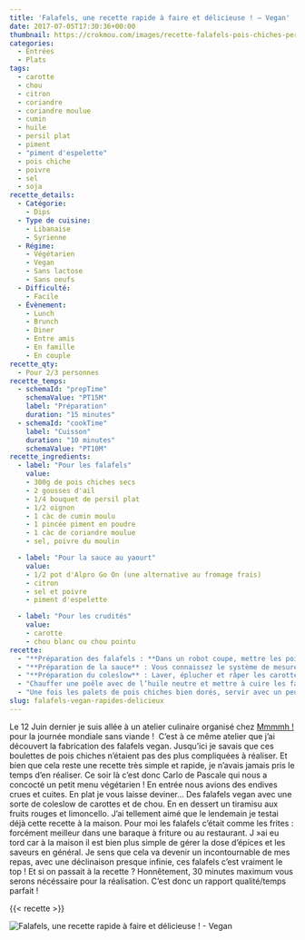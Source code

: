 ```yaml
---
title: 'Falafels, une recette rapide à faire et délicieuse ! – Vegan'
date: 2017-07-05T17:30:36+00:00
thumbnail: https://crokmou.com/images/recette-falafels-pois-chiches-persil-plat-crokmou-blog-cuisine-voyage-belgique.jpg
categories:
  - Entrées
  - Plats
tags:
  - carotte
  - chou
  - citron
  - coriandre
  - coriandre moulue
  - cumin
  - huile
  - persil plat
  - piment
  - "piment d'espelette"
  - pois chiche
  - poivre
  - sel
  - soja
recette_details:
  - Catégorie:
    - Dips
  - Type de cuisine:
    - Libanaise
    - Syrienne
  - Régime:
    - Végétarien
    - Vegan
    - Sans lactose
    - Sans oeufs
  - Difficulté:
    - Facile
  - Évènement:
    - Lunch
    - Brunch
    - Diner
    - Entre amis
    - En famille
    - En couple
recette_qty:
  - Pour 2/3 personnes
recette_temps:
  - schemaId: "prepTime"
    schemaValue: "PT15M"
    label: "Préparation"
    duration: "15 minutes"
  - schemaId: "cookTime"
    label: "Cuisson"
    duration: "10 minutes"
    schemaValue: "PT10M"
recette_ingredients:
  - label: "Pour les falafels"
    value:
    - 300g de pois chiches secs
    - 2 gousses d'ail
    - 1/4 bouquet de persil plat
    - 1/2 oignon
    - 1 càc de cumin moulu
    - 1 pincée piment en poudre
    - 1 càc de coriandre moulue
    - sel, poivre du moulin

  - label: "Pour la sauce au yaourt"
    value:
    - 1/2 pot d'Alpro Go On (une alternative au fromage frais)
    - citron
    - sel et poivre
    - piment d'espelette

  - label: "Pour les crudités"
    value:
    - carotte
    - chou blanc ou chou pointu
recette:
  - "**Préparation des falafels : **Dans un robot coupe, mettre les pois chiches bien secs, l’ail, l’oignon, le persil plat et les épices. Mixer jusqu’à obtenir une pâte qui se compacte facilement. Ne pas hésiter à rectifier l’assaisonnement : sel, poivre et autres épices. Si la mixture est trop sèche et ne s’agglomère pas continuer de mixer et ajouter un filet de jus de citron. Si au contraire la préparation semble trop humide, ajouter un peu de farine (de pois chiches c’est encore mieux). Former des petits palets de pâte et réserver"
  - "**Préparation de la sauce** : Vous connaissez le système de mesure « à l’oeil » ? Bien, c’est cette unité que l’on va utiliser ici ! Mélanger le yaourt, ajouter du jus de citron, du sel, du poivre et le piment. Mélanger et ajuster. – Avec le produit Alpro, j’ai dû ajouter beaucoup de jus de citron pour casser ce côté sucré encore bien trop présent -. Réserver au frais"
  - "**Préparation du coleslow** : Laver, éplucher et râper les carottes râpées. Ajouter ensuite le chou finement ciselé. Mélanger les crudités avec un peu de sauce au yaourt"
  - "Chauffer une poêle avec de l’huile neutre et mettre à cuire les falafels"
  - "Une fois les palets de pois chiches bien dorés, servir avec un peu de sauce yaourt et les crudités !     Rien ne vous empêche également de manger vos falafels avec une petite [salade de chou blanc à la Japonaise](http://www.crokmou.com/2014/09/salade-de-chou-blanc-japonaise), c’est frais et absolument parfait pour l’été !"
slug: falafels-vegan-rapides-delicieux
---
```


Le 12 Juin dernier je suis allée à un atelier culinaire organisé chez [Mmmmh !](http://www.mmmmh.be/) pour la journée mondiale sans viande !  C’est à ce même atelier que j’ai découvert la fabrication des falafels vegan. Jusqu’ici je savais que ces boulettes de pois chiches n’étaient pas des plus compliquées à réaliser. Et bien que cela reste une recette très simple et rapide, je n’avais jamais pris le temps d’en réaliser. Ce soir là c’est donc Carlo de Pascale qui nous a concocté un petit menu végétarien ! En entrée nous avions des endives crues et cuites. En plat je vous laisse deviner… Des falafels vegan avec une sorte de coleslow de carottes et de chou. En en dessert un tiramisu aux fruits rouges et limoncello. J’ai tellement aimé que le lendemain je testai déjà cette recette à la maison. Pour moi les falafels c’était comme les frites : forcément meilleur dans une baraque à friture ou au restaurant. J »ai eu tord car à la maison il est bien plus simple de gérer la dose d’épices et les saveurs en général. Je sens que cela va devenir un incontournable de mes repas, avec une déclinaison presque infinie, ces falafels c’est vraiment le top ! Et si on passait à la recette ? Honnêtement, 30 minutes maximum vous serons nécéssaire pour la réalisation. C’est donc un rapport qualité/temps parfait !  

{{< recette >}}

![](https://crokmou.com/images/recette-falafels-pois-chiches-persil-plat-crokmou-blog-cuisine-voyage-belgique-pinterest-1.jpg "Falafels, une recette rapide à faire et délicieuse ! - Vegan")
